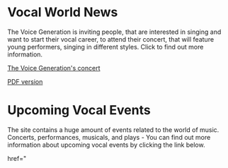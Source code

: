 <h1>Vocal World News</h1>
The Voice Generation is inviting people, that are interested in singing and want to start their vocal career, to attend their concert, that will feature young performers, singing in different styles. Click to find out more information.

<p><a href="/Basic Web Design/Aryana Sotty assignement.html" target="self">The Voice Generation's concert</a><p/>
<p><a href="Basic Web Design/documents/aryanasotty.pdf" target="self">PDF version</a></p>   
<h1>Upcoming Vocal Events</h1> 
  The site contains a huge amount of events related to the world of music. Concerts, performances, musicals, and plays - You can find out more information about upcoming vocal events by clicking the link below.
  <p> href="</p>

